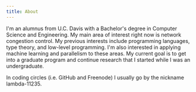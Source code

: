 ```yaml
---
title: About
---
```


I'm an alumnus from U.C. Davis with a Bachelor's degree in Computer Science and
Engineering.
My main area of interest right now is network congestion control.
My previous interests include programming languages, type theory, and low-level
programming.
I'm also interested in applying machine learning and parallelism to
these areas.
My current goal is to get into a graduate program and continue research that I
started while I was an undergraduate.

In coding circles (i.e. GitHub and Freenode) I usually go by the nickname lambda-11235.
